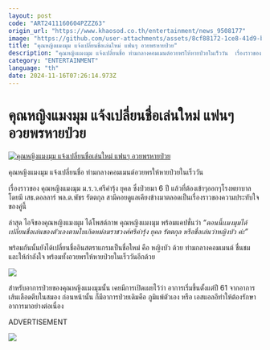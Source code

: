```yaml
---
layout: post
code: "ART2411160604PZZZ63"
origin_url: "https://www.khaosod.co.th/entertainment/news_9508177"
image: "https://github.com/user-attachments/assets/8cf88172-1ce8-41d9-be1d-5edf8bc0de08"
title: "คุณหญิงแมงมุม แจ้งเปลี่ยนชื่อเล่นใหม่ แฟนๆ อวยพรหายป่วย"
description: "คุณหญิงแมงมุม แจ้งเปลี่ยนชื่อ ท่ามกลางคอมเมนต์อวยพรให้หายป่วยในเร็ววัน  เรื่องราวของ คุณหญิงแมงมุม ม.ร.ว.ศรีคำรุ้ง ยุคล ซึ่งป่วยมา"
category: "ENTERTAINMENT"
language: "th"
date: 2024-11-16T07:26:14.973Z
---
```


# คุณหญิงแมงมุม แจ้งเปลี่ยนชื่อเล่นใหม่ แฟนๆ อวยพรหายป่วย

[![คุณหญิงแมงมุม แจ้งเปลี่ยนชื่อเล่นใหม่ แฟนๆ อวยพรหายป่วย](https://www.khaosod.co.th/wpapp/uploads/2024/11/kunyingbua-2.jpg "คุณหญิงแมงมุม แจ้งเปลี่ยนชื่อเล่นใหม่ แฟนๆ อวยพรหายป่วย")](https://www.khaosod.co.th/wpapp/uploads/2024/11/kunyingbua-2.jpg)

คุณหญิงแมงมุม แจ้งเปลี่ยนชื่อ ท่ามกลางคอมเมนต์อวยพรให้หายป่วยในเร็ววัน

เรื่องราวของ คุณหญิงแมงมุม ม.ร.ว.ศรีคำรุ้ง ยุคล ซึ่งป่วยมา 6 ปี แล้วที่ต้องเข้าๆออกๆโรงพยาบาล โดยมี เสธ.ดอลลาร์ พล.ต.พัชร รัตตกุล สามีคอยดูแลเคียงข้างมาตลอดเป็นเรื่องราวของความประทับใจของคู่นี้

​ล่าสุด ไอจีของคุณหญิงแมงมุม ได้โพสต์ภาพ คุณหญิงแมงมุม พร้อมแคปชั่นว่า _“ตอนนี้เเมงมุมได้เปลี่ยนชื่อเล่นของตัวเองตามใบเกิดหม่อมราชวงศ์ศรีคำรุ้ง ยุคล รัตตกุล หรือชื่อเล่นว่าหญิงบัว ค่ะ”_

พร้อมกันนั้นยังได้เปลี่ยนชื่ออินสตราแกรมเป็นชื่อใหม่ คือ หญิงบัว ด้วย ท่ามกลางคอมเมนต์ ชื่นชม และให้กำลังใจ พร้อมทั้งอวยพรให้หายป่วยในเร็ววันอีกด้วย

[![](https://www.khaosod.co.th/wpapp/uploads/2024/11/mmue.jpg)](https://www.khaosod.co.th/wpapp/uploads/2024/11/mmue.jpg)

สำหรับอาการป่วยของคุณหญิงแมงมุมนั้น เคยมีการเปิดเผยไว้ว่า อาการเริ่มขึ้นตั้งแต่ปี 61 จากอาการเส้นเลือดตีบในสมอง ก่อนหน้านั้น ก็มีอาการป่วยเดิมคือ ภูมิแพ้ตัวเอง หรือ เอสแอลอี ​​ทำให้ต้องรักษาอาการมาอย่างต่อเนื่อง

ADVERTISEMENT

[![](https://www.khaosod.co.th/wpapp/uploads/2024/11/jgwujrugf.jpg)](https://www.khaosod.co.th/wpapp/uploads/2024/11/jgwujrugf.jpg)